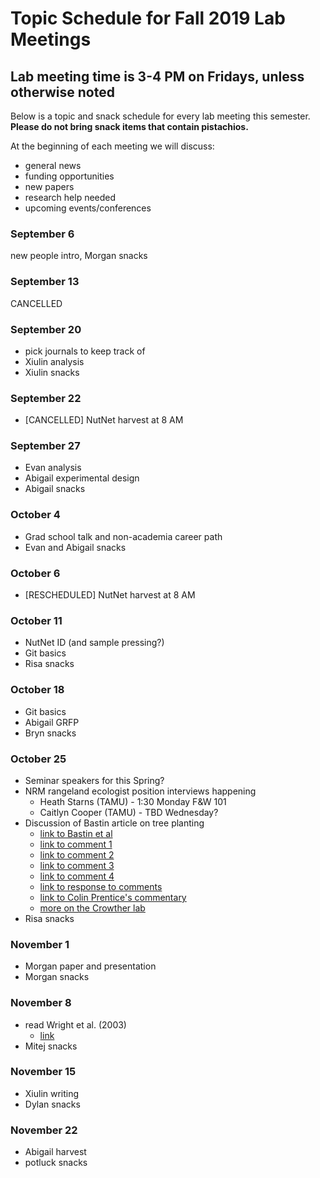 # Topic Schedule for Fall 2019 Lab Meetings
## Lab meeting time is 3-4 PM on Fridays, unless otherwise noted
Below is a topic and snack schedule for every lab meeting this semester.
**Please do not bring snack items that contain pistachios.**

At the beginning of each meeting we will discuss:
- general news
- funding opportunities
- new papers
- research help needed
- upcoming events/conferences



### September 6
new people intro, Morgan snacks

### September 13
CANCELLED

### September 20
- pick journals to keep track of
- Xiulin analysis
- Xiulin snacks

### September 22
- [CANCELLED] NutNet harvest at 8 AM

### September 27
- Evan analysis
- Abigail experimental design
- Abigail snacks

### October 4
- Grad school talk and non-academia career path
- Evan and Abigail snacks

### October 6
- [RESCHEDULED] NutNet harvest at 8 AM

### October 11
- NutNet ID (and sample pressing?)
- Git basics
- Risa snacks

### October 18
- Git basics
- Abigail GRFP
- Bryn snacks

### October 25
- Seminar speakers for this Spring?
- NRM rangeland ecologist position interviews happening
	- Heath Starns (TAMU) - 1:30 Monday F&W 101
	- Caitlyn Cooper (TAMU) - TBD Wednesday?
- Discussion of Bastin article on tree planting
	- [link to Bastin et al](https://science.sciencemag.org/content/365/6448/76)
	- [link to comment 1](https://science.sciencemag.org/content/366/6463/eaay8060)
	- [link to comment 2](https://science.sciencemag.org/content/366/6463/eaay7976)
	- [link to comment 3](https://science.sciencemag.org/content/366/6463/eaaz0388)
	- [link to comment 4](https://science.sciencemag.org/content/366/6463/eaay8334)
	- [link to response to comments](https://science.sciencemag.org/content/366/6463/eaay8108)
	- [link to Colin Prentice's commentary](https://prenticeclimategroup.wordpress.com/2019/10/18/alternative-facts-and-carbon-cycle-by-colin-prentice/)
	- [more on the Crowther lab](https://www.sciencemag.org/news/2019/10/catchy-findings-have-propelled-young-ecologist-fame-and-enraged-his-critics)
- Risa snacks

### November 1
- Morgan paper and presentation
- Morgan snacks

### November 8
- read Wright et al. (2003)
	- [link](http://bio.mq.edu.au/~iwright/pdfs/wrw03an.pdf)
- Mitej snacks

### November 15
- Xiulin writing
- Dylan snacks

### November 22
- Abigail harvest
- potluck snacks
